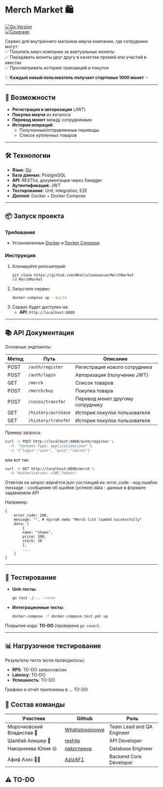 # **Merch Market** 🛍️  

[![Go Version](https://img.shields.io/badge/Go-1.21+-blue)](https://golang.org/)  
[![Coverage](https://img.shields.io/badge/Coverage-TODO%25-red)](https://github.com/your-username/merch-shop)  

Сервис для внутреннего магазина мерча компании, где сотрудники могут:  
✅ Покупать мерч компании за виртуальные монеты  
✅ Передавать монеты друг другу в качестве премий или участий в квестах  
✅ Просматривать историю транзакций и покупок

✨ **Каждый новый пользователь получает стартовые 1000 монет** ✨

---

## **🚀 Возможности**  

- **Регистрация и авторизация** (JWT)  
- **Покупка мерча** из каталога 
- **Перевод монет** между сотрудниками  
- **История операций**:  
  - Полученные/отправленные переводы  
  - Список купленных товаров  

---

## **🛠 Технологии**  

- **Язык**: [Go](https://go.dev/)
- **База данных**: PostgreSQL  
- **API**: RESTful, документация через Swagger
- **Аутентификация**: JWT  
- **Тестирование**: Unit, Integration, E2E  
- **Деплой**: Docker + Docker Compose  

---

## **📦 Запуск проекта**  

### **Требования**  
- Установленные [Docker](https://docs.docker.com/get-docker/) и [Docker Compose](https://docs.docker.com/compose/install/)  

### **Инструкция**  
1. Клонируйте репозиторий:  
   ```bash
   git clone https://github.com/Whatisloooooove/MerchMarket
   cd MerchMarket
   ```  
2. Запустите сервис:  
   ```bash
   docker-compose up --build
   ```  
3. Сервис будет доступен на:  
   - **API**: `http://localhost:8080`  

---

## **📚 API Документация**  

Основные эндпоинты:  

| Метод | Путь                       | Описание                         |
| ----- | -------------------------- | -------------------------------- |
| POST  | `/auth/register`           | Регистрация нового сотрудника    |
| POST  | `/auth/login`              | Авторизация (получение JWT)      |
| GET   | `/merch`                   | Список товаров                   |
| POST  | `/merch/buy`               | Покупка товара                   |
| POST  | `/coins/transfer`          | Перевод монет другому сотруднику |
| GET   | `/history/purchase`        | История покупок пользователя     |
| GET   | `/history/transfer`        | История покупок пользователя     |

Пример запроса:  
```bash
curl -X POST http://localhost:8080/auth/register \
  -H  "Content-Type: application/json" \
  -d '{"login":"user", "pass":"secret"}'
```
или вот так
```bash
curl -X GET http://localhost:8080/merch \
  -H "Authorization: <JWT_Token>"
```

Ответом на запрос вернётся json состоящий из:
error_code - код ошибки
message - сообщение об ошибке (успехе)
data - данные в формате задаваемом API

Например:
```
{
	error_code: 200,
	message: "", # пустой либо "Merch list loaded successfully"
	data: [
		{
 		name: "shoes",
 		price: 100,
 		stock: 20
 		},
 		...
	]
}
```
---

## **🧪 Тестирование**  

- **Unit-тесты**:  
  ```bash
  go test ./... -cover
  ```  
- **Интеграционные тесты**:  
  ```bash
  docker-compose -f docker-compose.test.yml up
  ```  

Покрытие кода: **TO-DO** (проверено `go cover`).  

---

## **📊 Нагрузочное тестирование**  

Результаты теста (если проводилось):  
- **RPS**: TO-DO запросов/сек  
- **Latency**: TO-DO  
- **Успешность**: TO-DO  

Графики и отчёт приложены в ... TO-DO  

## **🤝 Состав команды**
| Участник | Github | Роль| 
| ----- | ----------------- | -------------------------------- |
| Морочковский Владислав 🛌 | [Whatisloooooove](https://github.com/Whatisloooooove) | Team Lead and QA Engineer |
| Шалбай Алишер 🥷 | [reshile](https://github.com/reshile)     | API Developer |
| Накорнеева Юлия 🌞 | [nakorneeva](https://github.com/Yulia-Nakorneeva) | Database Engineer |
| Афиф Азиз 🧑‍💻 | [AzizAF1](https://github.com/AzizAF1) | Backend Core Developer | 

⚠️ TO-DO
---